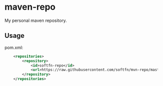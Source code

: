 # maven-repo
My personal maven repository.

## Usage
pom.xml:
```xml
    <repositories>
        <repository>
            <id>softfn-repo</id>
            <url>https://raw.githubusercontent.com/softfn/mvn-repo/master/repository</url>
        </repository>
    </repositories>
